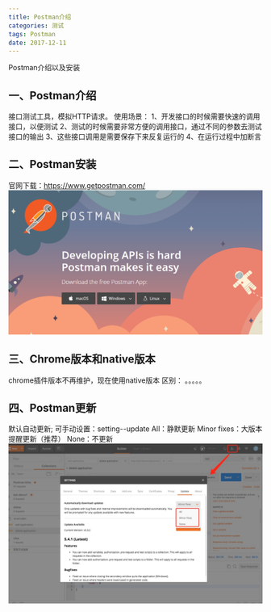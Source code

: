 ```yaml
---
title: Postman介绍
categories: 测试
tags: Postman
date: 2017-12-11
---
```

Postman介绍以及安装
<!-- more -->

## 一、Postman介绍
接口测试工具，模拟HTTP请求。
使用场景：
1、开发接口的时候需要快速的调用接口，以便测试
2、测试的时候需要非常方便的调用接口，通过不同的参数去测试接口的输出
3、这些接口调用是需要保存下来反复运行的
4、在运行过程中加断言

## 二、Postman安装
官网下载：https://www.getpostman.com/
![](/bimg/9.png)

## 三、Chrome版本和native版本
chrome插件版本不再维护，现在使用native版本
区别：
。。。。。
## 四、Postman更新

默认自动更新;
可手动设置：setting--update
All：静默更新
Minor fixes：大版本提醒更新（推荐）
None：不更新
![](/bimg/10.jpg)


